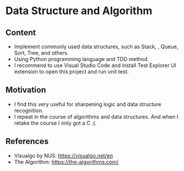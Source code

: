 # Data Structure and Algorithm

## Content
- Implement commonly used data structures, such as Stack, , Queue, Sort, Tree, and others.
- Using Python programming language and TDD method.
- I recommend to use Visual Studio Code and install Test Explorer UI extension to open this project and run unit test. 

## Motivation
- I find this very useful for sharpening logic and data structure recognition.
- I repeat in the course of algorithms and data structures. And when I retake the course I only got a C :(.

## References
- Visualgo by NUS: https://visualgo.net/en
- The Algorithm: https://the-algorithms.com/
